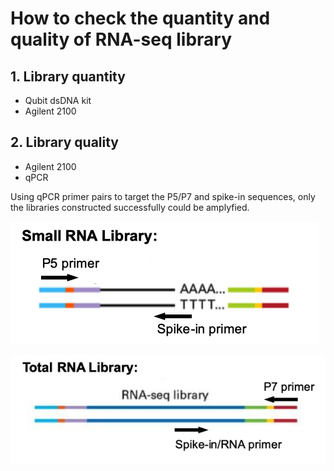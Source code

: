 # How to check the quantity and quality of RNA-seq library

## 1. Library quantity

* Qubit dsDNA kit
* Agilent 2100

## 2. Library quality

* Agilent 2100
* qPCR

Using qPCR primer pairs to target the P5/P7 and spike-in sequences, only the libraries constructed successfully could be amplyfied.

![](../../.gitbook/assets/small-RNA-libraryQC.png)

![](../../.gitbook/assets/total-RNA-libraryQC.png)

